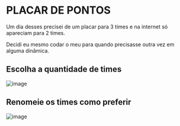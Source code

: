 # PLACAR DE PONTOS

Um dia desses precisei de um placar para 3 times e na internet só apareciam para 2 times. 

Decidi eu mesmo codar o meu para quando precisasse outra vez em alguma dinâmica. 

## Escolha a quantidade de times

![image](https://user-images.githubusercontent.com/101356765/210270907-c8077092-2be2-400f-ae8e-3d23c952279a.png)






## Renomeie os times como preferir






![image](https://user-images.githubusercontent.com/101356765/210270903-1f86ec2e-4b47-4dc1-af6a-76151068c324.png)



